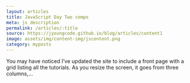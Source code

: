 ```yaml
---
layout: articles
title: JavaScript Day Two compo
meta: js description
permalink: /articles/:title
source: https://jyoungcode.github.io/blog/articles/content1
image: assets/img/content-img/jscontent.png
category: myposts
---
```


You may have noticed I’ve updated the site to include a front page with a grid listing all the tutorials. As you resize the screen, it goes from three columns,…
